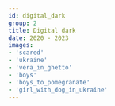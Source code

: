 ```yaml
---
id: digital_dark
group: 2
title: Digital dark
date: 2020 - 2023
images:
- 'scared'
- 'ukraine'
- 'vera_in_ghetto'
- 'boys'
- 'boys_to_pomegranate'
- 'girl_with_dog_in_ukraine'
---
```

